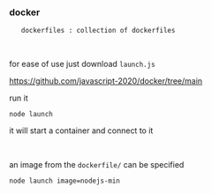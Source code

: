 

### docker


       dockerfiles : collection of dockerfiles

<br>


for ease of use just download ``` launch.js ``` 

https://github.com/javascript-2020/docker/tree/main

run it

```
node launch
```

it will start a container and connect to it

<br>

an image from the ``` dockerfile/ ``` can be specified

```
node launch image=nodejs-min
```


